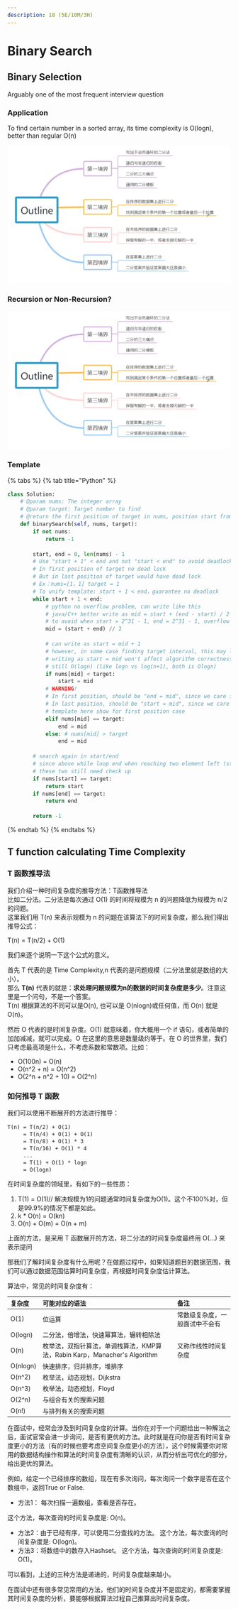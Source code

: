 ```yaml
---
description: 18 (5E/10M/3H)
---
```


# Binary Search

## Binary Selection 

Arguably one of the most frequent interview question

### Application

To find certain number in a sorted array, its time complexity is O\(logn\), better than regular O\(n\)

![](../../.gitbook/assets/screen-shot-2021-04-23-at-10.34.54-pm%20%281%29.png)

### Recursion or Non-Recursion?

![](../../.gitbook/assets/screen-shot-2021-04-23-at-10.34.54-pm.png)

### Template

{% tabs %}
{% tab title="Python" %}
```python
class Solution:
    # @param nums: The integer array
    # @param target: Target number to find
    # @return the first position of target in nums, position start from 0 
    def binarySearch(self, nums, target):
        if not nums:
            return -1

        start, end = 0, len(nums) - 1
        # Use "start + 1" < end and not "start < end" to avoid deadlock 
        # In first position of target no dead lock
        # But in last position of target would have dead lock
        # Ex：nums=[1，1] target = 1
        # To unify template: start + 1 < end，guarantee no deadlock 
        while start + 1 < end:
            # python no overflow problem, can write like this
            # java/C++ better write as mid = start + (end - start) / 2
            # to avoid when start = 2^31 - 1, end = 2^31 - 1, overflow happened
            mid = (start + end) // 2
         
            # can write as start = mid + 1
            # however, in some case finding target interval, this may lost some value
            # writing as start = mid won't affect algorithm correctness
            # still O(logn) (like logn vs log(n+1), both is Ologn)
            if nums[mid] < target:
                start = mid
            # WARNING!
            # In first position, should be "end = mid", since we care if there any target before mid
            # In last position, should be "start = mid", since we care if there any target after mid
            # template here show for first position case
            elif nums[mid] == target:
                end = mid
            else: # nums[mid] > target
                end = mid

        # search again in start/end
        # since above while loop end when reaching two element left (start + end)
        # these two still need check up 
        if nums[start] == target:
            return start
        if nums[end] == target:
            return end

        return -1
```
{% endtab %}
{% endtabs %}

## T function calculating Time Complexity

### T 函数推导法

我们介绍一种时间复杂度的推导方法：T函数推导法  
比如二分法。二分法是每次通过 O\(1\) 的时间将规模为 n 的问题降低为规模为 n/2的问题。  
这里我们用 T\(n\) 来表示规模为 n 的问题在该算法下的时间复杂度，那么我们得出推导公式：

T\(n\) = T\(n/2\) + O\(1\)

我们来逐个说明一下这个公式的意义。

首先 T 代表的是 Time Complexity,n 代表的是问题规模（二分法里就是数组的大小）。  
那么 **T\(n\)** 代表的就是：**求处理问题规模为n的数据的时间复杂度是多少**。注意这里是一个问句，不是一个答案。  
T\(n\) 根据算法的不同可以是O\(n\), 也可以是 O\(nlogn\)或任何值，而 O\(n\) 就是 O\(n\)。

然后 O 代表的是时间复杂度。O\(1\) 就意味着，你大概用一个 if 语句，或者简单的加加减减，就可以完成。O 在这里的意思是数量级约等于。在 O 的世界里，我们只考虑最高项是什么，不考虑系数和常数项。比如：

* O\(100n\) = O\(n\)
* O\(n^2 + n\) = O\(n^2\)
* O\(2^n + n^2 + 10\) = O\(2^n\)

### 如何推导 T 函数

我们可以使用不断展开的方法进行推导：

```text
T(n) = T(n/2) + O(1)
     = T(n/4) + O(1) + O(1)
     = T(n/8) + O(1) * 3
     = T(n/16) + O(1) * 4
     ...
     = T(1) + O(1) * logn
     = O(logn)

```

在时间复杂度的领域里，有如下的一些性质：

1. T\(1\) = O\(1\)// 解决规模为1的问题通常时间复杂度为O\(1\)。这个不100%对，但是99.9%的情况下都是如此。
2. k \* O\(n\) = O\(kn\)
3. O\(n\) + O\(m\) = O\(n + m\)

上面的方法，是采用 T 函数展开的方法，将二分法的时间复杂度最终用 O\(...\) 来表示提问

那我们了解时间复杂度有什么用呢？在做题过程中，如果知道题目的数据范围，我们可以通过数据范围估算时间复杂度，再根据时间复杂度估计算法。

算法中，常见的时间复杂度有：

| 复杂度 | 可能对应的语法 | 备注 |
| :--- | :--- | :--- |
| O\(1\) | 位运算 | 常数级复杂度，一般面试中不会有 |
| O\(logn\) | 二分法，倍增法，快速幂算法，辗转相除法 |  |
| O\(n\) | 枚举法，双指针算法，单调栈算法，KMP算法，Rabin Karp，Manacher's Algorithm | 又称作线性时间复杂度 |
| O\(nlogn\) | 快速排序，归并排序，堆排序 |  |
| O\(n^2\) | 枚举法，动态规划，Dijkstra |  |
| O\(n^3\) | 枚举法，动态规划，Floyd |  |
| O\(2^n\) | 与组合有关的搜索问题 |  |
| O\(n!\) | 与排列有关的搜索问题 |  |

在面试中，经常会涉及到时间复杂度的计算。当你在对于一个问题给出一种解法之后，面试官常会进一步询问，是否有更优的方法。此时就是在问你是否有时间复杂度更小的方法（有的时候也要考虑空间复杂度更小的方法），这个时候需要你对常用的数据结构操作和算法的时间复杂度有清晰的认识，从而分析出可优化的部分，给出更优的算法。

例如，给定一个已经排序的数组，现在有多次询问，每次询问一个数字是否在这个数组中，返回True or False.

* 方法1： 每次扫描一遍数组，查看是否存在。

这个方法，每次查询的时间复杂度是: O\(n\)。

* 方法2：由于已经有序，可以使用二分查找的方法。 这个方法，每次查询的时间复杂度是: O\(logn\)。
* 方法3：将数组中的数存入Hashset。 这个方法，每次查询的时间复杂度是: O\(1\)。

可以看到，上述的三种方法是递进的，时间复杂度越来越小。

在面试中还有很多常见常用的方法，他们的时间复杂度并不是固定的，都需要掌握其时间复杂度的分析，要能够根据算法过程自己推算出时间复杂度。  


